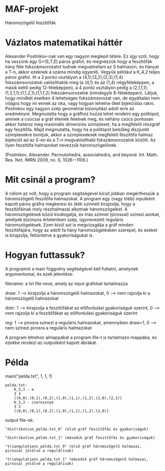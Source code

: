 # MAF-projekt
Háromszögelő feszítőfák

# Vázlatos matematikai háttér
Alexander Postnikov-nak van egy nagyon meglepő tétele. Ez úgy szól, hogy ha veszünk egy G=(S,T,E) páros gráfot, és megnézzük hogy a feszítőfák hány féle fokszámsorozatot tudnak megvalósítani az S halmazon, és hányat a T-n, akkor ezeknek a száma mindig egyenlő. Vegyük például a K_4,2 teljes páros gráfot. Itt a 2 pontú osztályon a (4,1);(3,2);(2,3);(1,4) fokszámsorozatok valósíthatók meg (a (4,1) és az (1,4) négyféleképpen, a másik kettő pedig 12-féleképpen), a 4 pontú osztályon pedig a (2,1,1,1);(1,2,1,1);(1,1,2,1);(1,1,1,2) fokszámsorozatok (mindegyik 8-féleképpen). Látjuk, hogy mindkét esetben 4 lehetséges fokszámsorozat van, de egyáltalán nem világos hogy mi ennek az oka, vagy hogyan lehetne őket bijekcióba rakni. Postnikov egy nagyon szép geometriai bizonyítást adott erre az eredményre. Megmutatta hogy a gráfhoz hozzá lehet rendelni egy politópot, aminek a csúcsai a gráf éleinek felelnek meg, és néhány csúcs pontosan akkor határoz meg maximális dimenziós szimplexet, ha a megfelelő részgráf egy feszítőfa. Majd megmutatta, hogy ha a politópot belsőleg diszjunkt szimplexekre bontjuk, akkor a szimplexeknek megfelelő feszítőfa halmaz bijekciót ad az S-en és a T-n megvalósítható fokszámsorozatok között. Az ilyen feszítőfa halmazokat nevezzük háromszögelőnek.

(Postnikov, Alexander. Permutohedra, associahedra, and beyond. Int. Math. Res. Not. IMRN 2009, no. 6, 1026--1106.)

# Mit csinál a program?
A célom az volt, hogy a program segítségével kicsit jobban megérthessük a háromszögelő feszítőfa halmazokat. A program egy (vagy több) inputként kapott páros gráfra megkeresi és (kék színnel) kirajzolja, hogy a feszítőfáinak mely részhalmazai alkotnak háromszögelést. A háromszögelések közül kiválogatja, és más színnel (pirossal) színezi azokat, amelyek bizonyos értelemben szép, úgynevezett reguláris háromszögelések. Ezen kívül azt is megvizsgálja a gráf minden feszítőfájára, hogy az adott fa hány háromszögelésben szerepel, és ezeket is kirajzolja, feltüntetve a gyakoriságukat is.

# Hogyan futtassuk?
A programot a main függvény segítségével kell futtatni, amelynek argumentumai, és ezek jelentése:

  filename: a txt file neve, amely az input gráfokat tartalmazza
  
  draw: 1 --> kirajzolja a háromszögelő halmazokat, 0 --> nem rajzolja ki a háromszögelő halmazokat
        
  distr: 1 --> kirajzolja a feszítőfákat az előfordulási gyakoriságuk szerint, 0 --> nem rajzolja ki a feszítőfákat az előfordulási gyakoriságuk szerint
         
  reg: 1 --> pirosra színezi a reguláris halmazokat, amennyiben draw=1, 0 --> nem színezi pirosra a reguláris halmazokat
       
A program létrehoz almappákat a program file-t is tartalmazó mappába, és ezekbe rendezi az outputként kapott ábrákat.
       
# Példa
main("pelda.txt", 1, 1, 1)

    pelda.txt:
        K_3,3 - e
        3 3
        [(0,0),(0,1),(0,2),(1,0),(1,1),(1,2),(2,0),(2,1)]
        K_3,3 - cseresznye
        3 3
        [(0,0),(0,1),(0,2),(1,0),(1,1),(1,2),(2,0)]
        
 output file-ok:
 
    "distribution_pelda.txt_0" (első gráf feszítőfái és gyakoriságuk)
    
    "distribution_pelda.txt_1" (második gráf feszítőfái és gyakoriságuk)
    
    "triangulations_pelda.txt_0" (első gráf háromszögelő halmazai, pirossal jelölve a regulárisak)
    
    "triangulations_pelda.txt_1" (második gráf háromszögelő halmazai, pirossal jelölve a regulárisak)
